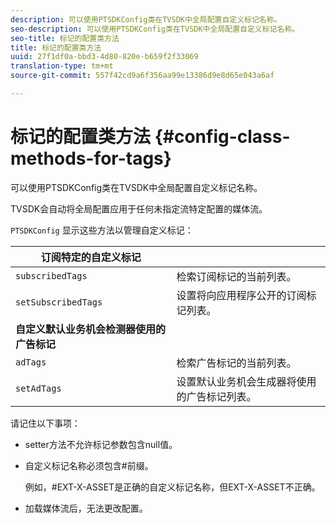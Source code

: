 ```yaml
---
description: 可以使用PTSDKConfig类在TVSDK中全局配置自定义标记名称。
seo-description: 可以使用PTSDKConfig类在TVSDK中全局配置自定义标记名称。
seo-title: 标记的配置类方法
title: 标记的配置类方法
uuid: 27f1df0a-bbd3-4d80-820e-b659f2f33069
translation-type: tm+mt
source-git-commit: 557f42cd9a6f356aa99e13386d9e8d65e043a6af

---
```



# 标记的配置类方法 {#config-class-methods-for-tags}

可以使用PTSDKConfig类在TVSDK中全局配置自定义标记名称。

TVSDK会自动将全局配置应用于任何未指定流特定配置的媒体流。

`PTSDKConfig` 显示这些方法以管理自定义标记：

| **订阅特定的自定义标记** |  |
|---|---|
| `subscribedTags` | 检索订阅标记的当前列表。 |
| `setSubscribedTags` | 设置将向应用程序公开的订阅标记列表。 |
| **自定义默认业务机会检测器使用的广告标记** |
| `adTags` | 检索广告标记的当前列表。 |
| `setAdTags` | 设置默认业务机会生成器将使用的广告标记列表。 |


请记住以下事项：

* setter方法不允许标记参数包含null值。
* 自定义标记名称必须包含#前缀。

   例如，#EXT-X-ASSET是正确的自定义标记名称，但EXT-X-ASSET不正确。
* 加载媒体流后，无法更改配置。